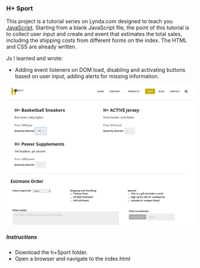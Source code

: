 ### H+ Sport

This project is a tutorial series on Lynda.com designed to teach you [JavaScript](https://www.lynda.com/JavaScript-tutorials/JavaScript-Web-Designers-2016-Q3-REVISION/461841-2.html).
Starting from a blank JavaScript file, the point of this tutorial is to collect  user input and create and event that estimates the total sales, including the shipping costs from different forms on the index. The HTML and CSS are already written.

Js I learned and wrote:
* Adding event listeners on DOM load, disabling and activating buttons based on user input, adding alerts for missing information.

![Screenshot](https://github.com/adabat64/Portfolio/blob/master/JavaScript/h%2BSport/img/hsport-screenshot.png)

##### Instructions
* Download the h+Sport folder.
* Open a browser and navigate to the index.html
